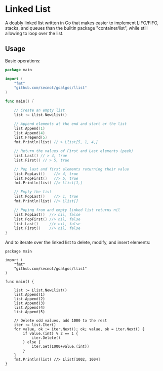 # Linked List

A doubly linked list written in Go that makes easier to implement LIFO/FIFO, 
stacks, and queues than the builtin package "container/list", while still
allowing to loop over the list.


## Usage

Basic operations:

```go
package main

import (
	"fmt"
	"github.com/secnot/goalgos/llist"
)

func main() {

	// Create an empty list
	list := Llist.NewLlist()

	// Append elements at the end and start or the list
	list.Append(1)
	list.Append(4)
	list.Prepend(5)
	fmt.Println(list) // > Llist[5, 1, 4,]

	// Return the values of First and Last elements (peek)
	list.Last() // > 4, true
	list.First() // > 5, true

	// Pop last and first elements returning their value
	list.PopLast()    //> 4, true
	list.PopFirst()   //> 5, true
	fmt.Println(list) //> Llist[1,]

	// Empty the list
	list.PopLast()    //> 1, true
	fmt.Println(list) //> Llist[]

	// Poping from and empty linked list returns nil
	list.PopLast()  //> nil, false
	list.PopFirst() //> nil, false
	list.Last()     //> nil, false
	list.First()    //> nil, false
}
```

And to iterate over the linked list to delete, modify, and insert elements:


```
package main

import (
	"fmt"
	"github.com/secnot/goalgos/llist"
)

func main() {

	list := Llist.NewLlist()
	list.Append(1)
	list.Append(2)
	list.Append(3)
	list.Append(4)
	list.Append(5)

	// Delete odd values, add 1000 to the rest
	iter := list.Iter()
	for value, ok := iter.Next(); ok; value, ok = iter.Next() {
		if value.(int) % 2 == 1 {
			iter.Delete()
		} else {
			iter.Set(1000+value.(int))
		}
	}
	fmt.Println(list) //> Llist[1002, 1004]
}
```
